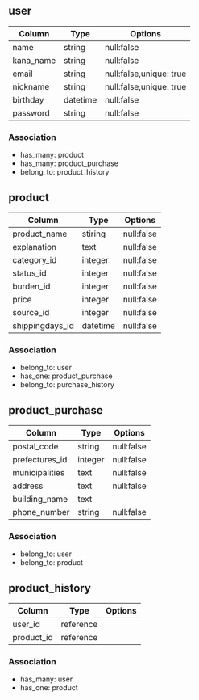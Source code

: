 ## user

| Column  |  Type  |            Options          |
|---------|--------|-----------------------------|
| name		|string  |null:false                   |
|kana_name|string  |null:false                   |
|email    |string  |null:false,unique: true      |
|nickname |string  |null:false,unique: true      |
|birthday |datetime|null:false                   |
|password |string  |null:false                   |

### Association
- has_many: product 
- has_many: product_purchase
- belong_to: product_history

## product

|     Column    |  Type  |            Options          |
|---------------|--------|-----------------------------|
|product_name   |stiring |null:false                   |
|explanation    |text    |null:false                   |
|category_id	  |integer |null:false                   |
|status_id		  |integer |null:false                   |
|burden_id		  |integer |null:false                   |
|price				  |integer |null:false                   |
|source_id		  |integer |null:false                   |
|shippingdays_id|datetime|null:false                   |

### Association
- belong_to: user
- has_one: product_purchase
- belong_to: purchase_history

## product_purchase

|    Column    |  Type  |            Options          |
|--------------|--------|-----------------------------|
|postal_code	 |string  |null:false                   |
|prefectures_id|integer |null:false                   |
|municipalities|text    |null:false                   |
|address			 |text    |null:false                   |
|building_name |text    |                             |
|phone_number	 |string  |null:false                   |
### Association
- belong_to: user
- belong_to: product


## product_history

|    Column    |  Type   |  Options          |
|--------------|---------|-------------------|
|user_id    	 |reference|                   |
|product_id    |reference|                   |

### Association
- has_many: user 
- has_one: product